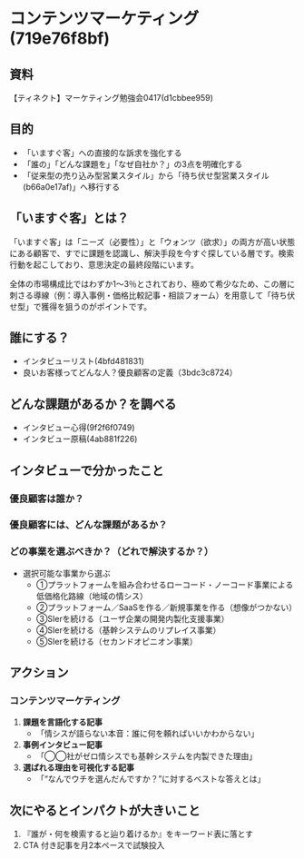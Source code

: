 # コンテンツマーケティング(719e76f8bf)
## 資料
【ティネクト】マーケティング勉強会0417(d1cbbee959)

## 目的
- 「いますぐ客」への直接的な訴求を強化する
- 「誰の」「どんな課題を」「なぜ自社か？」の3点を明確化する
- 「従来型の売り込み型営業スタイル」から「待ち伏せ型営業スタイル(b66a0e17af)」へ移行する

## 「いますぐ客」とは？
「いますぐ客」は「ニーズ（必要性）」と「ウォンツ（欲求）」の両方が高い状態にある顧客で、すでに課題を認識し、解決手段を今すぐ探している層です。検索行動を起こしており、意思決定の最終段階にいます。

全体の市場構成比ではわずか1〜3％とされており、極めて希少なため、この層に刺さる導線（例：導入事例・価格比較記事・相談フォーム）を用意して「待ち伏せ型」で獲得を狙うのがポイントです。

## 誰にする？
- インタビューリスト(4bfd481831)
- 良いお客様ってどんな人？優良顧客の定義（3bdc3c8724）

## どんな課題があるか？を調べる
- インタビュー心得(9f2f6f0749)
- インタビュー原稿(4ab881f226)

## インタビューで分かったこと
### 優良顧客は誰か？

### 優良顧客には、どんな課題があるか？

### どの事業を選ぶべきか？（どれで解決するか？）
- 選択可能な事業から選ぶ
  - ①プラットフォームを組み合わせるローコード・ノーコード事業による低価格化路線（地域の情シス）
  - ②プラットフォーム／SaaSを作る／新規事業を作る（想像がつかない）
  - ③SIerを続ける（ユーザ企業の開発内製化支援事業）
  - ④SIerを続ける（基幹システムのリプレイス事業）
  - ⑤SIerを続ける（セカンドオピニオン事業）

## アクション
### コンテンツマーケティング
1. **課題を言語化する記事**
   - 「情シスが語らない本音：誰に何を頼ればいいかわからない」
2. **事例インタビュー記事**
   - 「◯◯社がゼロ情シスでも基幹システムを内製できた理由」
3. **選ばれる理由を可視化する記事**
   - 「“なんでウチを選んだんですか？”に対するベストな答えとは」

## 次にやるとインパクトが大きいこと
1. 『誰が・何を検索すると辿り着けるか』をキーワード表に落とす
2. CTA 付き記事を月2本ペースで試験投入



